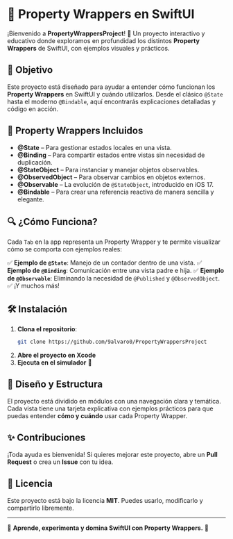 # 📖 Property Wrappers en SwiftUI

¡Bienvenido a **PropertyWrappersProject**! 🚀 Un proyecto interactivo y educativo donde exploramos en profundidad los distintos **Property Wrappers** de SwiftUI, con ejemplos visuales y prácticos.

## 🎯 Objetivo
Este proyecto está diseñado para ayudar a entender cómo funcionan los **Property Wrappers** en SwiftUI y cuándo utilizarlos. Desde el clásico `@State` hasta el moderno `@Bindable`, aquí encontrarás explicaciones detalladas y código en acción.

## 📌 Property Wrappers Incluidos

- **@State** – Para gestionar estados locales en una vista.
- **@Binding** – Para compartir estados entre vistas sin necesidad de duplicación.
- **@StateObject** – Para instanciar y manejar objetos observables.
- **@ObservedObject** – Para observar cambios en objetos externos.
- **@Observable** – La evolución de `@StateObject`, introducido en iOS 17.
- **@Bindable** – Para crear una referencia reactiva de manera sencilla y elegante.

## 🔍 ¿Cómo Funciona?
Cada `Tab` en la app representa un Property Wrapper y te permite visualizar cómo se comporta con ejemplos reales:

✅ **Ejemplo de `@State`**: Manejo de un contador dentro de una vista.
✅ **Ejemplo de `@Binding`**: Comunicación entre una vista padre e hija.
✅ **Ejemplo de `@Observable`**: Eliminando la necesidad de `@Published` y `@ObservedObject`.
✅ ¡Y muchos más!

## 🛠️ Instalación
1. **Clona el repositorio**:
   ```bash
   git clone https://github.com/9alvaro0/PropertyWrappersProject
   ```
2. **Abre el proyecto en Xcode**
3. **Ejecuta en el simulador** 🚀

## 🎨 Diseño y Estructura
El proyecto está dividido en módulos con una navegación clara y temática. Cada vista tiene una tarjeta explicativa con ejemplos prácticos para que puedas entender **cómo y cuándo** usar cada Property Wrapper.

## ✨ Contribuciones
¡Toda ayuda es bienvenida! Si quieres mejorar este proyecto, abre un **Pull Request** o crea un **Issue** con tu idea.

## 📜 Licencia
Este proyecto está bajo la licencia **MIT**. Puedes usarlo, modificarlo y compartirlo libremente.

---
📌 **Aprende, experimenta y domina SwiftUI con Property Wrappers.** 🚀

